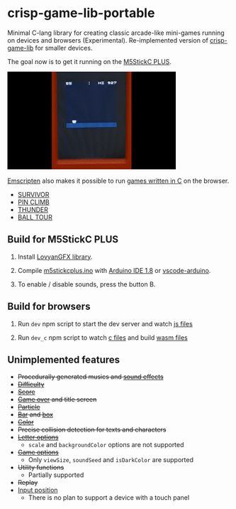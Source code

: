 # crisp-game-lib-portable

Minimal C-lang library for creating classic arcade-like mini-games running on devices and browsers (Experimental). Re-implemented version of [crisp-game-lib](https://github.com/abagames/crisp-game-lib) for smaller devices.

The goal now is to get it running on the [M5StickC PLUS](https://shop.m5stack.com/products/m5stickc-plus-esp32-pico-mini-iot-development-kit).

![screenshot](./docs/screenshot.gif)

[Emscripten](https://emscripten.org/) also makes it possible to run [games written in C](https://github.com/abagames/crisp-game-lib-portable/blob/main/src/games/thunder.c) on the browser.

- [SURVIVOR](https://abagames.github.io/crisp-game-lib-portable/build/survivor/)
- [PIN CLIMB](https://abagames.github.io/crisp-game-lib-portable/build/pinclimb/)
- [THUNDER](https://abagames.github.io/crisp-game-lib-portable/build/thunder/)
- [BALL TOUR](https://abagames.github.io/crisp-game-lib-portable/build/balltour/)

## Build for M5StickC PLUS

1. Install [LovyanGFX library](https://github.com/lovyan03/LovyanGFX).

1. Compile [m5stickcplus.ino](https://github.com/abagames/crisp-game-lib-portable/blob/main/src/c/m5stickcplus.ino) with [Arduino IDE 1.8](https://www.arduino.cc/en/software) or [vscode-arduino](https://github.com/microsoft/vscode-arduino).

1. To enable / disable sounds, press the button B.

## Build for browsers

1. Run `dev` npm script to start the dev server and watch [js files](https://github.com/abagames/crisp-game-lib-portable/tree/main/src/js)

1. Run `dev_c` npm script to watch [c files](https://github.com/abagames/crisp-game-lib-portable/tree/main/src/c) and build [wasm files](https://github.com/abagames/crisp-game-lib-portable/tree/main/public/wasm)

## Unimplemented features

- ~~Procedurally generated musics and [sound effects](https://abagames.github.io/crisp-game-lib/ref_document/functions/play.html)~~
- ~~[Difficulty](https://abagames.github.io/crisp-game-lib/ref_document/variables/difficulty.html)~~
- ~~[Score](https://abagames.github.io/crisp-game-lib/ref_document/functions/addScore.html)~~
- ~~[Game over](https://abagames.github.io/crisp-game-lib/ref_document/functions/end.html) and title screen~~
- ~~[Particle](https://abagames.github.io/crisp-game-lib/ref_document/functions/particle.html)~~
- ~~[Bar](https://abagames.github.io/crisp-game-lib/ref_document/functions/bar.html) and [box](https://abagames.github.io/crisp-game-lib/ref_document/functions/box.html)~~
- ~~[Color](https://abagames.github.io/crisp-game-lib/ref_document/functions/color.html)~~
- ~~Precise collision detection for texts and characters~~
- ~~[Letter options](https://abagames.github.io/crisp-game-lib/ref_document/types/LetterOptions.html)~~
  - `scale` and `backgroundColor` options are not supported
- ~~[Game options](https://abagames.github.io/crisp-game-lib/ref_document/types/Options.html)~~
  - Only `viewSize`, `soundSeed` and `isDarkColor` are supported
- ~~Utility functions~~
  - Partially supported
- ~~Replay~~
- [Input position](https://abagames.github.io/crisp-game-lib/ref_document/variables/input.pos.html)
  - There is no plan to support a device with a touch panel
